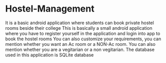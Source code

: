 # Hostel-Management
It is a basic android application where students can book private hostel rooms beside their college
This is basically a small android application where you have to register yourself in the application and login into app to book the hostel rooms
You can also customize your requirements, you can mention whether you want an Ac room or a NON-Ac room.
You can also mention whether you are a vegitarian or a non vegitarian.
The database used in this application is SQLite database
